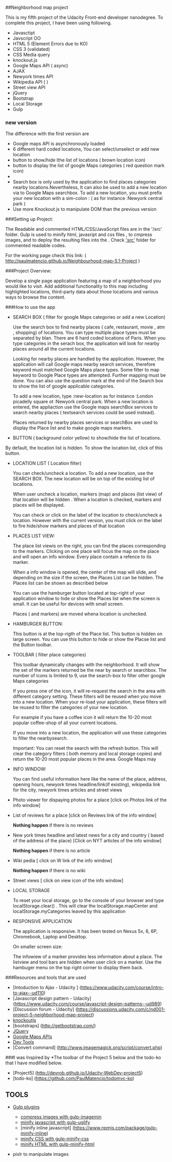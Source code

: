 ##Neighborhood map project


This is my  fifth project of the Udacity Front-end developer nanodegree. To complete this project, I have been using following.

* Javasctipt
* Javscript OO
* HTML 5 (Element Errors due to KO)
* CSS 3 (validated)
* CSS Media query
* knockout.js
* Google Maps API ( async)
* AJAX
* Newyork times API
* Wikipedia API ( )
* Street view API
* jQuery
* Bootstrap
* Local Storage
* Gulp

### new version
The difference with the first version are

* Google maps API is asynchronously loaded
* 6 different hard coded locations, You can select/unselect or add new location
* button to show/hide lthe list of locations ( brown location icon)
* button to display the list of google Maps categories ( red question mark icon)
*
* Search box is only used by the application to find places categories nearby locations.Nevertheless,  It can also be used to add  a new location via to Google Maps searchbox. To add  a new location, you must prefix your new location with a sim-colon :  ( as for instance :Newyork central park )
* Use more  Knockout.js to manipulate DOM than the previous version


###Setting up Project:

The Readable and commented HTML/CSS/JavaScript files are in the '<project folder>/src' folder. Gulp is used to minify html, javasript and css files , to cmpress images, and to deploy the resulting files into the <project folder>. Check ['src'](https://github.com/PaulMatencio/Neighbourhood-map-5.1-Project/tree/master/src) folder for commented readable codes.

For the working page check this link: ( http://paulmatencio.github.io/Neighbourhood-map-5.1-Project )

###Project Overview:

Develop a single page application featuring a map of a neighborhood you would like to visit. Add additional functionality to this map including highlighted locations, third-party data about those locations and various ways to browse the content.

###How to use the app

* SEARCH BOX ( filter for google Maps categories or add a new Location)

   Use the search box to find nearby places ( cafe, restaurant, movie , atm , shopping) of locations. You can type multiple place types must be separated by blan. There are 6 hard coded locations of Paris. When you type categories in the serach box, the application will look for nearby places around all the current locations.

  Looking for nearby places are handled by the application. However, the application will call Google maps nearby search services, therefore keyword must matched Google Maps place types. Some filter to map keyword to Google Place types are attempted. Further mapping must be done. You can also use the question mark at the end of the Search box to show the list of google applicable categories.

  To add a new  location, type :new-location as for instance :London picadelly square ot :Newyork central park. When a new location is entered, the appliaction use the Google maps searchBox services to search nearby places ( textsearch services could be used instead).

  Places returned by nearby places services or searchBox are used to display the Place list and to make google maps markers.

* BUTTON ( background color yellow) to show/hide the list of locations.

 By default, the location list is hidden. To show the location list, click of this button.

* LOCATION LIST ( Location filter)

  You can check/uncheck a location. To add a new location, use the SEARCH BOX.
  The new location will be  on top of the existing list of locations.

  When user uncheck a location, markers (map) and places (list view) of that location will be hidden . When a location is checked, markers and places will be displayed.

  You can check or click on the label of the location to check/uncheck a location. However with the current version, you must click on the label to fire hide/show markers and places of that location


* PLACES LIST VIEW:

   The place list viewis on the right, you can find the places corresponding to the markers. Clicking on one place will focus the map on the place and will open an info window. Every place contain a refence to its marker.

   When a info window is opened, the center of the map will slide, and depending on the size if the screen, the Places List can be hidden. The Places list can be shown as described below

   You can use the hamburger button located at top-right of your application window to  hide or show the Places list when the screen is small. It can be useful for devices with small screen.

   Places ( and markers) are moved whena location is unchecked.

* HAMBURGER BUTTON:

  This button is at the top-rigth of the Place list. This button is hidden on large screen.
  You can use this button to hide or show the Placse list and the Button toolbar.

* TOOLBAR ( filter place categories)

   This toolbar dynamically changes with the neighborhood. It will show the set of the markers returned be the near by search or searchbox. The number of icons is limited to 9, use the search-box to filter other google Maps categories

   If you press one of the icon, it will re-request the search in the area with different category setting. These filters will be reused when you move into a new location. When your re-load your application, these filters will be reused to filter the categories of your new location.

   For example if you have a coffee icon it will return the 10-20 most popular coffee-shop of all your current locations.

   If you move into a new location, the application will use these categories to filter the nearbysearch.

   Important: You can reset the search with the refresh button. This will clear the category filters ( both memory and local storage copies) and return the 10-20 most popular places in the area. Ĝoogle Maps may


* INFO WINDOW:

   You can find useful information here like the name of the place, address, opening hours, newyork times headline/link(if existing), wikipedia link for the city, newyork times articles and street views

* Photo viewer for dispaying photos for a place  [click on Photos link of the info window]

* List of reviews for a place [click on Reviews link of the info window]

  **Nothing happen** if there is no reviews

* New york times headline  and latest news for a city and country ( based of the address of the place)  [Click on NYT articles of the info window]

  **Nothing happen** if there is no article

* Wiki pedia [ click on W link of the info window]

  **Nothing happen** if there is no wiki

* Street views [ click on view icon of the info window]


* LOCAL STORAGE

  To reset your local storage, go to the console of your browser and type localStorage.clear() . This will clear the localStorage.mapCenter and localStorage.myCategories leaved by this application

* RESPONSIVE APPLICATION

  The application is responsive. It has been tested on Nexus 5x, 6, 6P, Chromebook, Laptop and Desktop.

  On smaller screen size:

  The infowiew of a marker provides less information about a place.
  The listview and tool bars are hidden when user click on a marker. Use the hambuger menu on the top right corner to display them back.


###Resources and tools that are used

* [Intoduction to Ajax - Udacity ] (https://www.udacity.com/course/intro-to-ajax--ud110)
* [Javascript design pattern - Udacity] (https://www.udacity.com/course/javascript-design-patterns--ud989)
* [Discussion forum - Udacity]  (https://discussions.udacity.com/c/nd001-project-5-neighborhood-map-project)
* [knockoutjs](http://knockoutjs.com/)
* [bootstraps] (http://getbootstrap.com/)
* [JQuery](https://jquery.com/)
* [Google Maps APIs](https://developers.google.com/maps/?hl=en)
* [Dev Tools](https://developer.chrome.com/devtools/docs/rendering-settings)
* [Convert command] (http://www.imagemagick.org/script/convert.php)

###I was Inspired by
*The toolbar of the Project 5 below and the todo-ko that I have modified below.

* [Project5] (http://devrob.github.io/Udacity-WebDev-project5)
* [todo-ko] (https://github.com/PaulMatencio/todomvc-ko)


## TOOLS

* [Gulp plugins](http://gulpjs.com/plugins/)
    * [compress images with gulp-imagemin](https://www.npmjs.com/package/gulp-imagemin)
    * [minify javascript with gulp-uglify](https://www.npmjs.com/package/gulp-uglify/)
    * [minify inline javascript] (https://www.npmjs.com/package/gulp-minify-inline)
    * [minify CSS with gulp-minify-css](https://www.npmjs.com/package/gulp-minify-css)
    * [minify HTML with gulp-minify-html](https://www.npmjs.com/package/gulp-minify-html)

* pixlr to manipulate images


